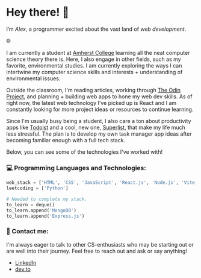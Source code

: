 # Hey there! 👋

I’m _Alex_, a programmer excited about the vast land of _web development_.

🌐

I am currently a student at [Amherst College](https://www.amherst.edu/) learning all the neat computer science theory there is. Here, I also engage in other fields, such as my favorite, environmental studies. I am currently exploring the ways I can intertwine my computer science skills and interests + understanding of environmental issues.

Outside the classroom, I'm reading articles, working through [The Odin Project](https://www.theodinproject.com/), and planning + building web apps to hone my web dev skills. As of right now, the latest web technology I’ve picked up is React and I am constantly looking for more project ideas or resources to continue learning.

Since I'm usually busy being a student, I also care a ton about productivity apps like [Todoist](https://www.todoist.com/) and a cool, new one, [Superlist](https://www.superlist.com/), that make my life much less stressful. The plan is to develop my own task manager app ideas after becoming familiar enough with a full tech stack.

Below, you can see some of the technologies I've worked with!

### 💻 Programming Languages and Technologies:

```python
web_stack = ['HTML', 'CSS', 'JavaScript', 'React.js', 'Node.js', 'Vite']
leetcoding = ['Python']

# Needed to complete my stack.
to_learn = deque()
to_learn.append('MongoDB')
to_learn.append('Express.js')
```

### 💬 Contact me:

I'm always eager to talk to other CS-enthusiasts who may be starting out or are well into their journey. Feel free to reach out and ask or say anything!

-   [LinkedIn](https://www.linkedin.com/in/alexander-guel-2664a626b/)
-   [dev.to](https://dev.to/allxg)
